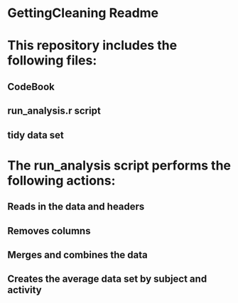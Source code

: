 # GettingCleaning Readme
# 
# This repository includes the following files:
## CodeBook
## run_analysis.r script
## tidy data set
#
# The run_analysis script performs the following actions:
## Reads in the data and headers
## Removes columns
## Merges and combines the data
## Creates the average data set by subject and activity
